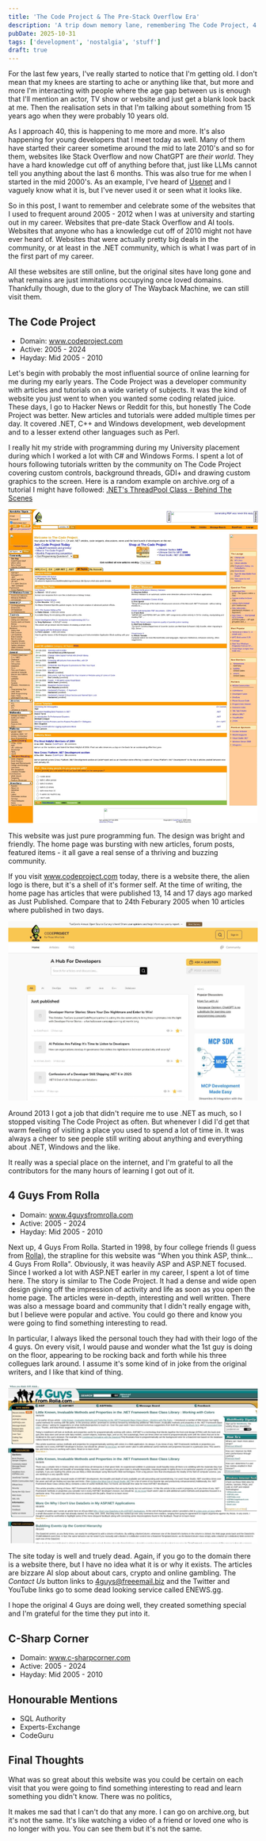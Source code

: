 ```yaml
---
title: 'The Code Project & The Pre-Stack Overflow Era'
description: 'A trip down memory lane, remembering The Code Project, 4 Guys From Rolla & C-Sharp Corner.  The sites from the age before Stack Overflow and AI that taught me to code.'
pubDate: 2025-10-31
tags: ['development', 'nostalgia', 'stuff']
draft: true
---
```


For the last few years, I've really started to notice that I'm getting old.  I don't mean that my knees are starting to ache or anything like that, but more and more I'm interacting with people where the age gap between us is enough that I'll mention an actor, TV show or website and just get a blank look back at me.  Then the realisation sets in that I'm talking about something from 15 years ago when they were probably 10 years old.  

As I approach 40, this is happening to me more and more.  It's also happening for young developers that I meet today as well.  Many of them have started their career sometime around the mid to late 2010's and so for them, websites like Stack Overflow and now ChatGPT are _their world_.  They have a hard knowledge cut off of anything before that, just like LLMs cannot tell you anything about the last 6 months.  This was also true for me when I started in the mid 2000's.  As an example, I've heard of [Usenet](https://en.wikipedia.org/wiki/Usenet) and I vaguely know what it is, but I've never used it or seen what it looks like.

So in this post, I want to remember and celebrate some of the websites that I used to frequent around 2005 - 2012 when I was at university and starting out in my career.  Websites that pre-date Stack Overflow and AI tools.  Websites that anyone who has a knowledge cut off of 2010 might not have ever heard of.  Websites that were actually pretty big deals in the community, or at least in the .NET community, which is what I was part of in the first part of my career.

All these websites are still online, but the original sites have long gone and what remains are just immitations occupying once loved domains.  Thankfully though, due to the glory of The Wayback Machine, we can still visit them.

## The Code Project

- Domain: www.codeproject.com 
- Active: 2005 - 2024
- Hayday: Mid 2005 - 2010

Let's begin with probably the most influential source of online learning for me during my early years.  The Code Project was a developer community with articles and tutorials on a wide variety of subjects.  It was the kind of website you just went to when you wanted some coding related juice.  These days, I go to Hacker News or Reddit for this, but honestly The Code Project was better.  New articles and tutorials were added multiple times per day.  It covered .NET, C++ and Windows development, web development and to a lesser extend other languages such as Perl.

I really hit my stride with programming during my University placement during which I worked a lot with C# and Windows Forms.  I spent a lot of hours following tutorials written by the community on The Code Project covering custom controls, background threads, GDI+ and drawing custom graphics to the screen.  Here is a random example on archive.org of a tutorial I might have followed: [.NET's ThreadPool Class - Behind The Scenes](http://web.archive.org/web/20050207001423/http://www.codeproject.com/csharp/threadtests.asp)

![Screenshot of The Code Project homepage in 2006](../../assets/blog/code-project-1.jpg)

This website was just pure programming fun.  The design was bright and friendly.  The home page was bursting with new articles, forum posts, featured items - it all gave a real sense of a thriving and buzzing community.

If you visit www.codeproject.com today, there is a website there, the alien logo is there, but it's a shell of it's former self.  At the time of writing, the home page has articles that were published 13, 14 and 17 days ago marked as Just Published.  Compare that to 24th Feburary 2005 when 10 articles where published in two days.

![Screenshot of The Code Project circa 2005](../../assets/blog/code-project-2.jpg)

Around 2013 I got a job that didn't require me to use .NET as much, so I stopped visiting The Code Project as often.  But whenever I did I'd get that warm feeling of visiting a place you used to spend a lot of time in.  It was always a cheer to see people still writing about anything and everything about .NET, Windows and the like.  

It really was a special place on the internet, and I'm grateful to all the contributors for the many hours of learning I got out of it.

## 4 Guys From Rolla

- Domain: www.4guysfromrolla.com 
- Active: 2005 - 2024
- Hayday: Mid 2005 - 2010

Next up, 4 Guys From Rolla.  Started in 1998, by four college friends (I guess from [Rolla](https://en.wikipedia.org/wiki/Rolla,_Missouri)), the strapline for this website was "When you think ASP, think... 4 Guys From Rolla".  Obviously, it was heavily ASP and ASP.NET focused.  Since I worked a lot with ASP.NET earler in my career, I spent a lot of time here.  The story is similar to The Code Project.  It had a dense and wide open design giving off the impression of activity and life as soon as you open the home page.  The articles were in-depth, interesting and well written.  There was also a message board and community that I didn't really engage with, but I believe were popular and active.  You could go there and know you were going to find something interesting to read.

In particular, I always liked the personal touch they had with their logo of the 4 guys.  On every visit, I would pause and wonder what the 1st guy is doing on the floor, appearing to be rocking back and forth while his three collegues lark around.  I assume it's some kind of in joke from the original writers, and I like that kind of thing.  

![Screenshot of 4 Guys From Rolla circa 2005](../../assets/blog/4-guys.jpg)

The site today is well and truely dead.  Again, if you go to the domain there is a website there, but I have no idea what it is or why it exists.  The articles are bizzare AI slop about about cars, crypto and online gambling.  The _Contact Us_ button links to 4guys@freeemail.biz and the Twitter and YouTube links go to some dead looking service called ENEWS.gg.  

I hope the original 4 Guys are doing well, they created something special and I'm grateful for the time they put into it.

## C-Sharp Corner

- Domain: www.c-sharpcorner.com 
- Active: 2005 - 2024
- Hayday: Mid 2005 - 2010

## Honourable Mentions

- SQL Authority
- Experts-Exchange
- CodeGuru

## Final Thoughts


What was so great about this website was you could be certain on each visit that you were going to find something interesting to read and learn something you didn't know.  There was no politics, 

It makes me sad that I can't do that any more.  I can go on archive.org, but it's not the same.  It's like watching a video of a friend or loved one who is no longer with you.  You can see them but it's not the same.